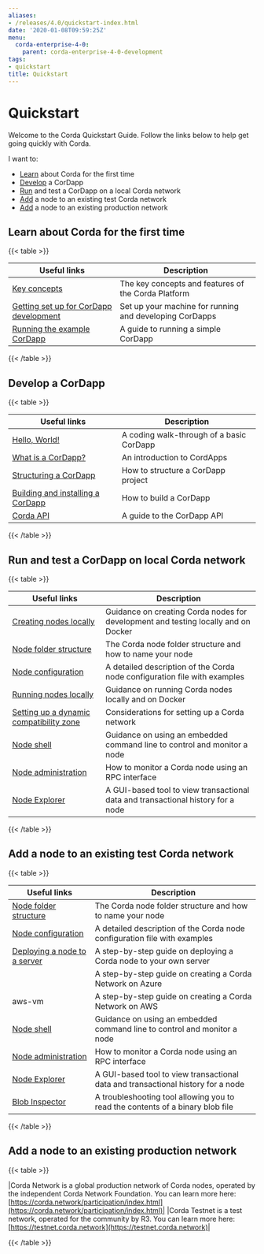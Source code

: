 ```yaml
---
aliases:
- /releases/4.0/quickstart-index.html
date: '2020-01-08T09:59:25Z'
menu:
  corda-enterprise-4-0:
    parent: corda-enterprise-4-0-development
tags:
- quickstart
title: Quickstart
---
```



# Quickstart

Welcome to the Corda Quickstart Guide. Follow the links below to help get going quickly with Corda.

I want to:


* [Learn](#quickstart-learn) about Corda for the first time
* [Develop](#quickstart-develop) a CorDapp
* [Run](#quickstart-run) and test a CorDapp on a local Corda network
* [Add](#quickstart-add) a node to an existing test Corda network
* [Add](#quickstart-production) a node to an existing production network



## Learn about Corda for the first time


{{< table >}}

|Useful links|Description|
|--------------------------------------------|--------------------------------------------------------------------------------------------|
|[Key concepts](key-concepts.md)|The key concepts and features of the Corda Platform|
|[Getting set up for CorDapp development](getting-set-up.md)|Set up your machine for running and developing CorDapps|
|[Running the example CorDapp](tutorial-cordapp.md)|A guide to running a simple CorDapp|

{{< /table >}}



## Develop a CorDapp


{{< table >}}

|Useful links|Description|
|--------------------------------------------|--------------------------------------------------------------------------------------------|
|[Hello, World!](hello-world-introduction.md)|A coding walk-through of a basic CorDapp|
|[What is a CorDapp?](cordapp-overview.md)|An introduction to CordApps|
|[Structuring a CorDapp](writing-a-cordapp.md)|How to structure a CorDapp project|
|[Building and installing a CorDapp](cordapp-build-systems.md)|How to build a CorDapp|
|[Corda API](corda-api.md)|A guide to the CorDapp API|

{{< /table >}}



## Run and test a CorDapp on local Corda network


{{< table >}}

|Useful links|Description|
|------------------------------------------------|----------------------------------------------------------------------------------------|
|[Creating nodes locally](generating-a-node.md)|Guidance on creating Corda nodes for development and testing locally and on Docker|
|[Node folder structure](node-structure.md)|The Corda node folder structure and how to name your node|
|[Node configuration](corda-configuration-file.md)|A detailed description of the Corda node configuration file with examples|
|[Running nodes locally](running-a-node.md)|Guidance on running Corda nodes locally and on Docker|
|[Setting up a dynamic compatibility zone](setting-up-a-dynamic-compatibility-zone.md)|Considerations for setting up a Corda network|
|[Node shell](shell.md)|Guidance on using an embedded command line to control and monitor a node|
|[Node administration](node-administration.md)|How to monitor a Corda node using an RPC interface|
|[Node Explorer](node-explorer.md)|A GUI-based tool to view transactional data and transactional history for a node|

{{< /table >}}



## Add a node to an existing test Corda network


{{< table >}}

|Useful links|Description|
|--------------------------------------------|--------------------------------------------------------------------------------------------|
|[Node folder structure](node-structure.md)|The Corda node folder structure and how to name your node|
|[Node configuration](corda-configuration-file.md)|A detailed description of the Corda node configuration file with examples|
|[Deploying a node to a server](deploying-a-node.md)|A step-by-step guide on deploying a Corda node to your own server|
|[<no title>](azure-vm.md)|A step-by-step guide on creating a Corda Network on Azure|
|aws-vm|A step-by-step guide on creating a Corda Network on AWS|
|[Node shell](shell.md)|Guidance on using an embedded command line to control and monitor a node|
|[Node administration](node-administration.md)|How to monitor a Corda node using an RPC interface|
|[Node Explorer](node-explorer.md)|A GUI-based tool to view transactional data and transactional history for a node|
|[Blob Inspector](blob-inspector.md)|A troubleshooting tool allowing you to read the contents of a binary blob file|

{{< /table >}}



## Add a node to an existing production network


{{< table >}}

|Corda Network is a global production network of Corda nodes, operated by the independent
Corda Network Foundation. You can learn more here: [https://corda.network/participation/index.html](https://corda.network/participation/index.html)|
|Corda Testnet is a test network, operated for the community by R3. You can learn
more here: [https://testnet.corda.network](https://testnet.corda.network)|

{{< /table >}}

